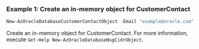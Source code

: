 ### Example 1: Create an in-memory object for CustomerContact
```powershell
New-AzOracleDatabaseCustomerContactObject -Email "example@oracle.com"
```

Create an in-memory object for CustomerContact.
For more information, execute `Get-Help New-AzOracleDatabaseNsgCidrObject`.